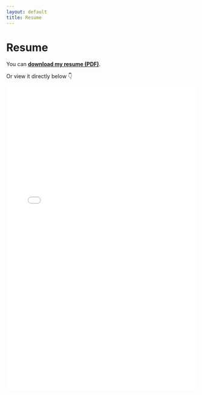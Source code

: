```yaml
---
layout: default
title: Resume
---
```


# Resume

You can **[download my resume (PDF)](/Resume_Github.pdf)**.

Or view it directly below 👇

<iframe src="/Resume_Github.pdf" width="100%" height="800px" style="border:none;"></iframe>
